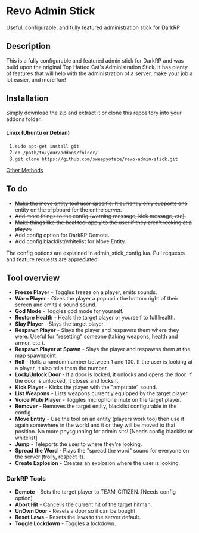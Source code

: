 Revo Admin Stick
=======
Useful, configurable, and fully featured administration stick for DarkRP

Description
-------
This is a fully configurable and featured admin stick for DarkRP and was build upon the original Top Hatted Cat's Administration Stick. It has plenty of features that will help with the administration of a server, make your job a lot easier, and more fun!

Installation
-------
Simply download the zip and extract it or clone this repository into your addons folder.

#### Linux (Ubuntu or Debian)
1. `sudo apt-get install git`
2. `cd /path/to/your/addons/folder/`
3. `git clone https://github.com/sweepyoface/revo-admin-stick.git`

[Other Methods](https://github.com/sweepyoface/revo-admin-stick/blob/master/INSTALLATION.md)

To do
-------
* ~~Make the move entity tool user specific. It currently only supports one entity on the clipboard for the entire server.~~
* ~~Add more things to the config (warning message, kick message, etc).~~
* ~~Make things like the heal tool apply to the user if they aren't looking at a player.~~
* Add config option for DarkRP Demote.
* Add config blacklist/whitelist for Move Entity.

The config options are explained in admin_stick_config.lua.
Pull requests and feature requests are appreciated! 

Tool overview
-------
* **Freeze Player** - Toggles freeze on a player, emits sounds.
* **Warn Player** - Gives the player a popup in the bottom right of their screen and emits a sound sound.
* **God Mode** - Toggles god mode for yourself.
* **Restore Health** - Heals the target player or yourself to full health.
* **Slay Player** - Slays the target player.
* **Respawn Player** - Slays the player and respawns them where they were. Useful for "resetting" someone (taking weapons, health and armor, etc.).
* **Respawn Player at Spawn** - Slays the player and respawns them at the map spawnpoint.
* **Roll** - Rolls a random number between 1 and 100. If the user is looking at a player, it also tells them the number.
* **Lock/Unlock Door** - If a door is locked, it unlocks and opens the door. If the door is unlocked, it closes and locks it.
* **Kick Player** - Kicks the player with the "amputate" sound.
* **List Weapons** - Lists weapons currently equipped by the target player.
* **Voice Mute Player** - Toggles microphone mute on the target player.
* **Remover** - Removes the target entity, blacklist configurable in the config.
* **Move Entity** - Use the tool on an entity (players work too) then use it again somewhere in the world and it or they will be moved to that position. No more physgunning for admin sits! [Needs config blacklist or whitelist]
* **Jump** - Teleports the user to where they're looking.
* **Spread the Word** - Plays the "spread the word" sound for everyone on the server (trolly, respect it).
* **Create Explosion** - Creates an explosion where the user is looking.

### DarkRP Tools

* **Demote** - Sets the target player to TEAM_CITIZEN. [Needs config option]
* **Abort Hit** - Cancells the current hit of the target hitman.
* **UnOwn Door** - Resets a door so it can be bought.
* **Reset Laws** - Resets the laws to the server default.
* **Toggle Lockdown** - Toggles a lockdown.
